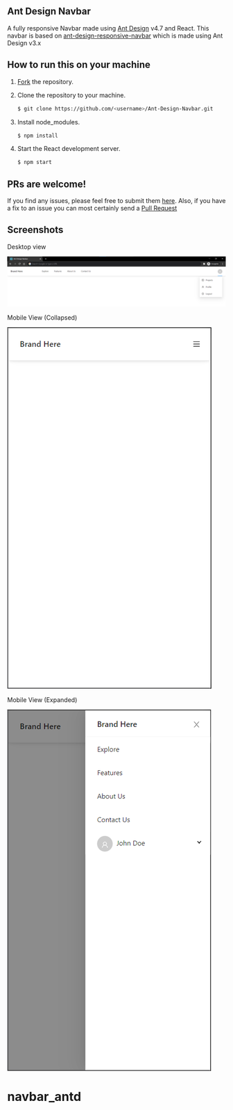## Ant Design Navbar
A fully responsive Navbar made using [Ant Design](https://ant.design/) v4.7 and React.
This navbar is based on [ant-design-responsive-navbar](https://github.com/graphicskart/ant-design-responsive-navbar) which is made using Ant Design v3.x


## How to run this on your machine

1. [Fork](https://github.com/thisuraseniya/Ant-Design-Navbar/fork) the repository.

2. Clone the repository to your machine.

   ```bash
   $ git clone https://github.com/<username>/Ant-Design-Navbar.git
   ```

3. Install node_modules.

   ```bash
   $ npm install
   ```

4. Start the React development server.

   ```bash
   $ npm start
   ```


## PRs are welcome!

If you find any issues, please feel free to submit them [here](https://github.com/thisuraseniya/Ant-Design-Navbar/issues). Also, if you have a fix to an issue you can most certainly send a [Pull Request](https://github.com/thisuraseniya/Ant-Design-Navbar/pulls)


## Screenshots

Desktop view

![image](./screenshots/desktop.png)

Mobile View (Collapsed)

![image](./screenshots/mobile1.png)

Mobile View (Expanded)

![image](./screenshots/mobile2.png)


# navbar_antd
